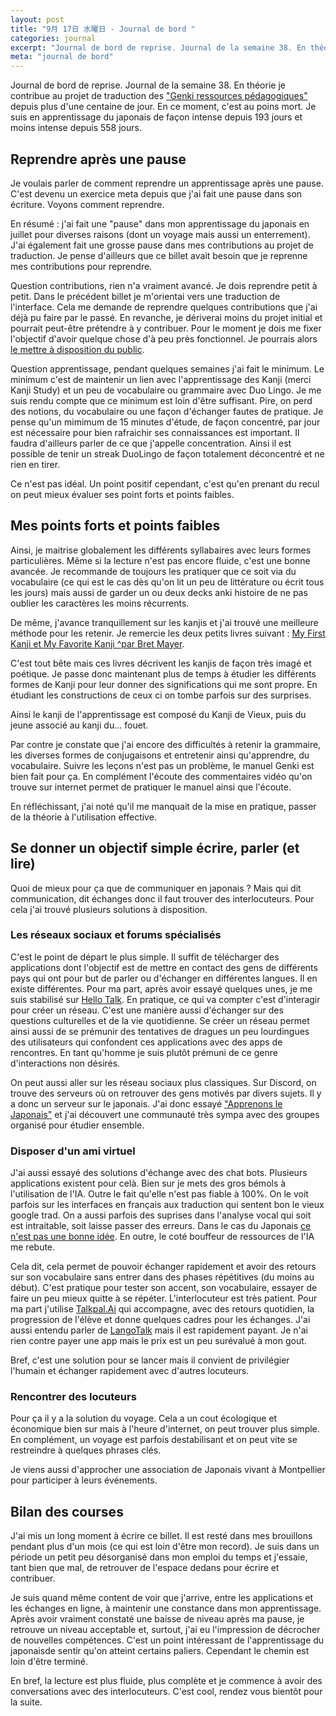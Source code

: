 ```yaml
---
layout: post
title: "9月 17日 水曜日 - Journal de bord "
categories: journal
excerpt: "Journal de bord de reprise. Journal de la semaine 38. En théorie je contribue au projet de traduction des [\"Genki ressources pédagogiques\"](https://github.com/brice/genki-study-resources-fr) depuis plus d'une centaine de jour. En ce moment, c'est au poins mort. Je suis en apprentissage du japonais de façon intense depuis 193 jours et moins intense depuis 558 jours."
meta: "journal de bord"
---
```


Journal de bord de reprise. Journal de la semaine 38. En théorie je contribue au projet de traduction des ["Genki ressources pédagogiques"](https://github.com/brice/genki-study-resources-fr) depuis plus d'une centaine de jour. En ce moment, c'est au poins mort. Je suis en apprentissage du japonais de façon intense depuis 193 jours et moins intense depuis 558 jours.

## Reprendre après une pause

Je voulais parler de comment reprendre un apprentissage après une pause. C'est devenu un exercice meta depuis que j'ai fait une pause dans son écriture. Voyons comment reprendre. 

En résumé : j'ai fait une "pause" dans mon apprentissage du japonais en juillet pour diverses raisons (dont un voyage mais aussi un enterrement). J'ai également fait une grosse pause dans mes contributions au projet de traduction. Je pense d'ailleurs que ce billet avait besoin que je reprenne mes contributions pour reprendre. 

Question contributions, rien n'a vraiment avancé. Je dois reprendre petit à petit. Dans le précédent billet je m'orientai vers une traduction de l'interface. Cela me demande de reprendre quelques contributions que j'ai déjà pu faire par le passé. En revanche, je dériverai moins du projet initial et pourrait peut-être prétendre à y contribuer. Pour le moment je dois me fixer l'objectif d'avoir quelque chose d'à peu près fonctionnel. Je pourrais alors [le mettre à disposition du public](https://brice.github.io/genki-study-resources-fr/).

Question apprentissage, pendant quelques semaines j'ai fait le minimum. Le minimum c'est de maintenir un lien avec l'apprentissage des Kanji (merci Kanji Study) et un peu de vocabulaire ou grammaire avec Duo Lingo. Je me suis rendu compte que ce minimum est loin d'être suffisant. Pire, on perd des notions, du vocabulaire ou une façon d'échanger fautes de pratique. Je pense qu'un mimimum de 15 minutes d'étude,  de façon concentré, par jour est nécessaire pour bien rafraichir ses connaissances est important. Il faudra d'ailleurs parler de ce que j'appelle concentration. Ainsi il est possible de tenir un streak DuoLingo de façon totalement déconcentré et ne rien en tirer. 

Ce n'est pas idéal. Un point positif cependant, c'est qu'en prenant du recul on peut mieux évaluer ses point forts et points faibles. 

## Mes points forts et points faibles 

Ainsi, je maitrise globalement les différents syllabaires avec leurs formes particulières. Même si la lecture n'est pas encore fluide, c'est une bonne avancée. Je recommande de toujours les pratiquer que ce soit via du vocabulaire (ce qui est le cas dès qu'on lit un peu de littérature ou écrit tous les jours) mais aussi de garder un ou deux decks anki histoire de ne pas oublier les caractères les moins récurrents. 

De même, j'avance tranquillement sur les kanjis et j'ai trouvé une meilleure méthode pour les retenir. Je remercie les deux petits livres suivant : [My First Kanji et My Favorite Kanji ^par Bret Mayer](https://www.goodreads.com/book/show/49294135-my-first-kanji-book).

C'est tout bête mais ces livres décrivent les kanjis de façon très imagé et poétique. Je passe donc maintenant plus de temps à étudier les différents formes de Kanji pour leur donner des significations qui me sont propre. En étudiant les constructions de ceux ci on tombe parfois sur des surprises.

Ainsi le kanji de l'apprentissage est composé du Kanji de Vieux, puis du jeune associé au kanji du... fouet.

Par contre je constate que j'ai encore des difficultés à retenir la grammaire, les diverses formes de conjugaisons et entretenir ainsi qu'apprendre, du vocabulaire. Suivre les leçons n'est pas un problème, le manuel Genki est bien fait pour ça. En complément l'écoute des commentaires vidéo qu'on trouve sur internet permet de pratiquer le manuel ainsi que l'écoute.

En réfléchissant, j'ai noté qu'il me manquait de la mise en pratique, passer de la théorie à l'utilisation effective.

## Se donner un objectif simple écrire, parler (et lire) 

Quoi de mieux pour ça que de communiquer en japonais ? Mais qui dit communication, dit échanges donc il faut trouver des interlocuteurs. Pour cela j'ai trouvé plusieurs solutions à disposition.

### Les réseaux sociaux et forums spécialisés

C'est le point de départ le plus simple. Il suffit de télécharger des applications dont l'objectif est de mettre en contact des gens de différents pays qui ont pour but de parler ou d'échanger en différentes langues. Il en existe différentes. Pour ma part, après avoir essayé quelques unes, je me suis stabilisé sur [Hello Talk](http://hellotalk.com/fr). En pratique, ce qui va compter c'est d'interagir pour créer un réseau. C'est une manière aussi d'échanger sur des questions culturelles et de la vie quotidienne. Se créer un réseau permet ainsi aussi de se prémunir des tentatives de dragues un peu lourdingues des utilisateurs qui confondent ces applications avec des apps de rencontres. En tant qu'homme je suis plutôt prémuni de ce genre d'interactions non désirés. 

On peut aussi aller sur les réseau sociaux plus classiques. Sur Discord, on trouve des serveurs où on retrouver des gens motivés par divers sujets. Il y a donc un serveur sur le japonais. J'ai donc essayé ["Apprenons le Japonais"](https://discord.com/invite/apprenons-le-japonais-577898339882762274) et j'ai découvert une communauté très sympa avec des groupes organisé pour étudier ensemble. 

### Disposer d'un ami virtuel

J'ai aussi essayé des solutions d'échange avec des chat bots. Plusieurs applications existent pour celà. Bien sur je mets des gros bémols à l'utilisation de l'IA. Outre le fait qu'elle n'est pas fiable à 100%. On le voit parfois sur les interfaces en français aux traduction qui sentent bon le vieux google trad. On a aussi parfois des suprises dans l'analyse vocal qui soit est intraitable, soit laisse passer des erreurs. Dans le cas du Japonais [ce n'est pas une bonne idée](https://www.instagram.com/p/DOYT9jGDu-s/). En outre, le coté bouffeur de ressources de l'IA me rebute.  

Cela dit, cela permet de pouvoir échanger rapidement et avoir des retours sur son vocabulaire sans entrer dans des phases répétitives (du moins au début). C'est pratique pour tester son accent, son vocabulaire, essayer de faire un peu mieux quitte à se répéter. L'interlocuteur est très patient. Pour ma part j'utilise [Talkpal.Ai](https://talkpal.ai/) qui accompagne, avec des retours quotidien, la progression de l'élève et donne quelques cadres pour les échanges. J'ai aussi entendu parler de [LangoTalk](https://www.langotalk.org/) mais il est rapidement payant. Je n'ai rien contre payer une app mais le prix est un peu surévalué à mon gout. 

Bref, c'est une solution pour se lancer mais il convient de privilégier l'humain et échanger rapidement avec d'autres locuteurs. 

### Rencontrer des locuteurs

Pour ça il y a la solution du voyage. Cela a un cout écologique et économique bien sur mais à l'heure d'internet, on peut trouver plus simple. En complément, un voyage est parfois destabilisant et on peut vite se restreindre à quelques phrases clés.

Je viens aussi d'approcher une association de Japonais vivant à Montpellier pour participer à leurs événements.

## Bilan des courses

J'ai mis un long moment à écrire ce billet. Il est resté dans mes brouillons pendant plus d'un mois (ce qui est loin d'être mon record). Je suis dans un période un petit peu désorganisé dans mon emploi du temps et j'essaie, tant bien que mal, de retrouver de l'espace dedans pour écrire et contribuer. 

Je suis quand même content de voir que j'arrive, entre les applications et les échanges en ligne, à maintenir une constance dans mon apprentissage. Après avoir vraiment constaté une baisse de niveau après ma pause, je retrouve un niveau acceptable et, surtout, j'ai eu l'impression de décrocher de nouvelles compétences. C'est un point intéressant de l'apprentissage du japonaisde sentir qu'on atteint certains paliers. Cependant le chemin est loin d'être terminé. 


En bref, la lecture est plus fluide, plus complète et je commence à avoir des conversations avec des interlocuteurs. C'est cool, rendez vous bientôt pour la suite.
